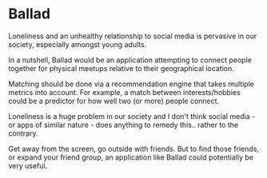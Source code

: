 # Ballad

Loneliness and an unhealthy relationship to social media is pervasive in our society, especially amongst young adults.

In a nutshell, Ballad would be an application attempting to connect people together for physical meetups relative to their geographical location.

Matching should be done via a recommendation engine that takes multiple metrics into account. For example, a match between interests/hobbies could be a predictor for how well two (or more) people connect.

Loneliness is a huge problem in our society and I don't think social media - or apps of similar nature - does anything to remedy this.. rather to the contrary.

Get away from the screen, go outside with friends. But to find those friends, or expand your friend group, an application like Ballad could potentially be very useful.
